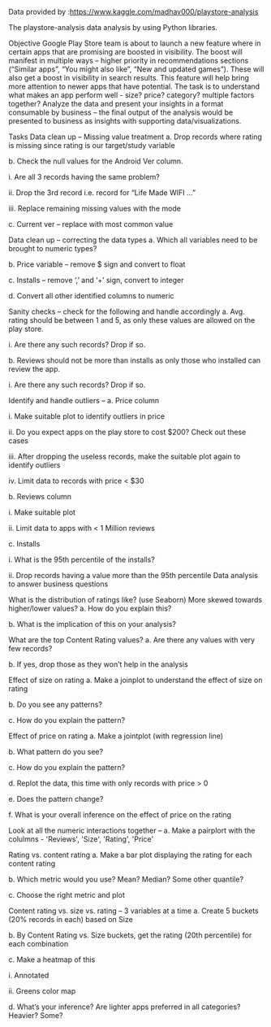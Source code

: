 Data provided by :https://www.kaggle.com/madhav000/playstore-analysis

The playstore-analysis data analysis by using Python libraries.

Objective Google Play Store team is about to launch a new feature where in certain apps that are promising are boosted in visibility. The boost will manifest in multiple ways – higher priority in recommendations sections (“Similar apps”, “You might also like”, “New and updated games”). These will also get a boost in visibility in search results. This feature will help bring more attention to newer apps that have potential. The task is to understand what makes an app perform well - size? price? category? multiple factors together? Analyze the data and present your insights in a format consumable by business – the final output of the analysis would be presented to business as insights with supporting data/visualizations.

Tasks Data clean up – Missing value treatment a. Drop records where rating is missing since rating is our target/study variable

b. Check the null values for the Android Ver column.

i. Are all 3 records having the same problem?

ii. Drop the 3rd record i.e. record for “Life Made WIFI …”

iii. Replace remaining missing values with the mode

c. Current ver – replace with most common value

Data clean up – correcting the data types a. Which all variables need to be brought to numeric types?

b. Price variable – remove $ sign and convert to float

c. Installs – remove ‘,’ and ‘+’ sign, convert to integer

d. Convert all other identified columns to numeric

Sanity checks – check for the following and handle accordingly a. Avg. rating should be between 1 and 5, as only these values are allowed on the play store.

i. Are there any such records? Drop if so.

b. Reviews should not be more than installs as only those who installed can review the app.

i. Are there any such records? Drop if so.

Identify and handle outliers – a. Price column

i. Make suitable plot to identify outliers in price

ii. Do you expect apps on the play store to cost $200? Check out these cases

iii. After dropping the useless records, make the suitable plot again to identify outliers

iv. Limit data to records with price < $30

b. Reviews column

i. Make suitable plot

ii. Limit data to apps with < 1 Million reviews

c. Installs

i. What is the 95th percentile of the installs?

ii. Drop records having a value more than the 95th percentile Data analysis to answer business questions

What is the distribution of ratings like? (use Seaborn) More skewed towards higher/lower values? a. How do you explain this?

b. What is the implication of this on your analysis?

What are the top Content Rating values? a. Are there any values with very few records?

b. If yes, drop those as they won’t help in the analysis

Effect of size on rating a. Make a joinplot to understand the effect of size on rating

b. Do you see any patterns?

c. How do you explain the pattern?

Effect of price on rating a. Make a jointplot (with regression line)

b. What pattern do you see?

c. How do you explain the pattern?

d. Replot the data, this time with only records with price > 0

e. Does the pattern change?

f. What is your overall inference on the effect of price on the rating

Look at all the numeric interactions together – a. Make a pairplort with the colulmns - 'Reviews', 'Size', 'Rating', 'Price'

Rating vs. content rating a. Make a bar plot displaying the rating for each content rating

b. Which metric would you use? Mean? Median? Some other quantile?

c. Choose the right metric and plot

Content rating vs. size vs. rating – 3 variables at a time a. Create 5 buckets (20% records in each) based on Size

b. By Content Rating vs. Size buckets, get the rating (20th percentile) for each combination

c. Make a heatmap of this

i. Annotated

ii. Greens color map

d. What’s your inference? Are lighter apps preferred in all categories? Heavier? Some?
